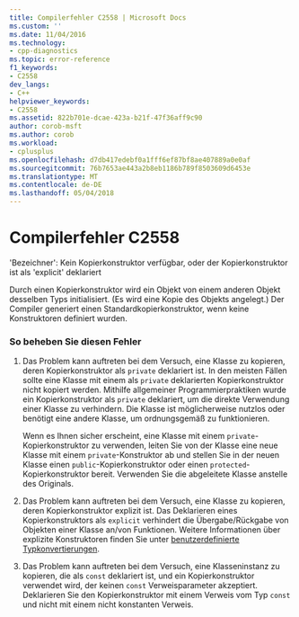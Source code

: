```yaml
---
title: Compilerfehler C2558 | Microsoft Docs
ms.custom: ''
ms.date: 11/04/2016
ms.technology:
- cpp-diagnostics
ms.topic: error-reference
f1_keywords:
- C2558
dev_langs:
- C++
helpviewer_keywords:
- C2558
ms.assetid: 822b701e-dcae-423a-b21f-47f36aff9c90
author: corob-msft
ms.author: corob
ms.workload:
- cplusplus
ms.openlocfilehash: d7db417edebf0a1fff6ef87bf8ae407889a0e0af
ms.sourcegitcommit: 76b7653ae443a2b8eb1186b789f8503609d6453e
ms.translationtype: MT
ms.contentlocale: de-DE
ms.lasthandoff: 05/04/2018
---
```

# <a name="compiler-error-c2558"></a>Compilerfehler C2558
'Bezeichner': Kein Kopierkonstruktor verfügbar, oder der Kopierkonstruktor ist als 'explicit' deklariert  
  
 Durch einen Kopierkonstruktor wird ein Objekt von einem anderen Objekt desselben Typs initialisiert. (Es wird eine Kopie des Objekts angelegt.) Der Compiler generiert einen Standardkopierkonstruktor, wenn keine Konstruktoren definiert wurden.  
  
### <a name="to-fix-this-error"></a>So beheben Sie diesen Fehler  
  
1.  Das Problem kann auftreten bei dem Versuch, eine Klasse zu kopieren, deren Kopierkonstruktor als `private` deklariert ist. In den meisten Fällen sollte eine Klasse mit einem als `private` deklarierten Kopierkonstruktor nicht kopiert werden. Mithilfe allgemeiner Programmierpraktiken wurde ein Kopierkonstruktor als `private` deklariert, um die direkte Verwendung einer Klasse zu verhindern. Die Klasse ist möglicherweise nutzlos oder benötigt eine andere Klasse, um ordnungsgemäß zu funktionieren.  
  
     Wenn es Ihnen sicher erscheint, eine Klasse mit einem `private`-Kopierkonstruktor zu verwenden, leiten Sie von der Klasse eine neue Klasse mit einem `private`-Konstruktor ab und stellen Sie in der neuen Klasse einen `public`-Kopierkonstruktor oder einen `protected`-Kopierkonstruktor bereit. Verwenden Sie die abgeleitete Klasse anstelle des Originals.  
  
2.  Das Problem kann auftreten bei dem Versuch, eine Klasse zu kopieren, deren Kopierkonstruktor explizit ist. Das Deklarieren eines Kopierkonstruktors als `explicit` verhindert die Übergabe/Rückgabe von Objekten einer Klasse an/von Funktionen. Weitere Informationen über explizite Konstruktoren finden Sie unter [benutzerdefinierte Typkonvertierungen](../../cpp/user-defined-type-conversions-cpp.md).  
  
3.  Das Problem kann auftreten bei dem Versuch, eine Klasseninstanz zu kopieren, die als `const` deklariert ist, und ein Kopierkonstruktor verwendet wird, der keinen `const` Verweisparameter akzeptiert. Deklarieren Sie den Kopierkonstruktor mit einem Verweis vom Typ `const` und nicht mit einem nicht konstanten Verweis.